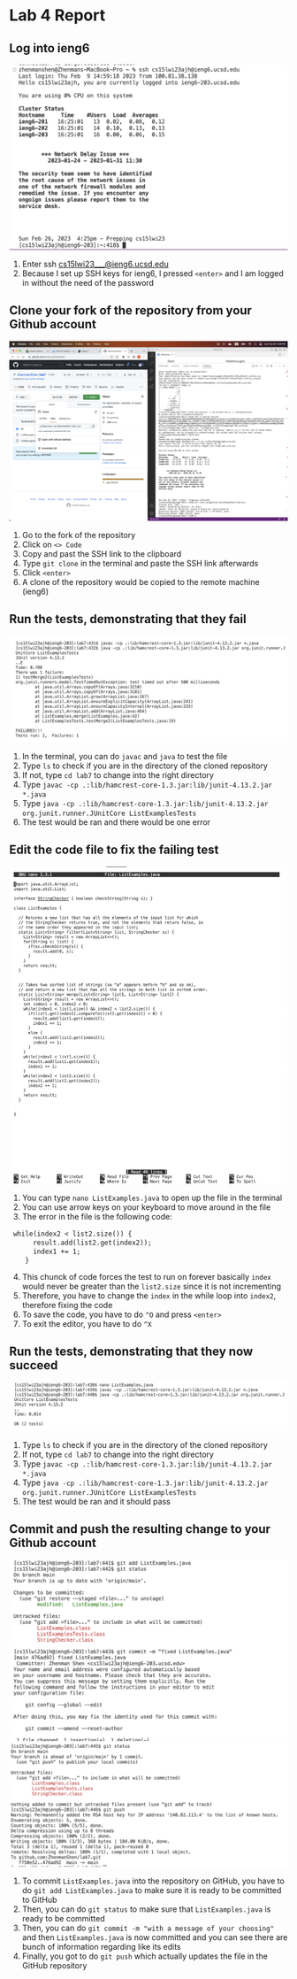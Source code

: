 # Lab 4 Report
## Log into ieng6
![Image](/LabReport4Image1.png)
1. Enter ssh cs15lwi23___@ieng6.ucsd.edu
2. Because I set up SSH keys for ieng6, I pressed `<enter>` and I am logged in without the need of the password

## Clone your fork of the repository from your Github account
![Image](/LabReport4Image2.png)
1. Go to the fork of the repository
2. Click on `<> Code`
3. Copy and past the SSH link to the clipboard
4. Type `git clone` in the terminal and paste the SSH link afterwards
5. Click `<enter>`
6. A clone of the repository would be copied to the remote machine (ieng6)

## Run the tests, demonstrating that they fail
![Image](/LabReport4Image3.png)
1. In the terminal, you can do `javac` and `java` to test the file
2. Type `ls` to check if you are in the directory of the cloned repository
3. If not, type `cd lab7` to change into the right directory
4. Type `javac -cp .:lib/hamcrest-core-1.3.jar:lib/junit-4.13.2.jar *.java`
5. Type `java -cp .:lib/hamcrest-core-1.3.jar:lib/junit-4.13.2.jar org.junit.runner.JUnitCore ListExamplesTests`
6. The test would be ran and there would be one error

## Edit the code file to fix the failing test
![Image](/LabReport4Image4.png)
1. You can type `nano ListExamples.java` to open up the file in the terminal 
2. You can use arrow keys on your keyboard to move around in the file 
3. The error in the file is the following code:
```
 while(index2 < list2.size()) {
      result.add(list2.get(index2));
      index1 += 1;
    }
```
4. This chunck of code forces the test to run on forever basically `index` would never be greater than the `list2.size` since it is not incrementing
5. Therefore, you have to change the `index` in the while loop into `index2`, therefore fixing the code
6. To save the code, you have to do `^O` and press `<enter>` 
7. To exit the editor, you have to do `^X`

## Run the tests, demonstrating that they now succeed
![Image](/LabReport4Image5.png)
1. Type `ls` to check if you are in the directory of the cloned repository
2. If not, type `cd lab7` to change into the right directory
3. Type `javac -cp .:lib/hamcrest-core-1.3.jar:lib/junit-4.13.2.jar *.java`
4. Type `java -cp .:lib/hamcrest-core-1.3.jar:lib/junit-4.13.2.jar org.junit.runner.JUnitCore ListExamplesTests`
5. The test would be ran and it should pass

## Commit and push the resulting change to your Github account 
![Image](/LabReport4Image6A.png)
![Image](/LabReport4Image6B.png)
1. To commit `ListExamples.java` into the repository on GitHub, you have to do `git add ListExamples.java` to make sure it is ready to be committed to GitHub
2. Then, you can do `git status` to make sure that `ListExamples.java` is ready to be committed
3. Then, you can do `git commit -m "with a message of your choosing"` and then `ListExamples.java` is now committed and you can see there are bunch of information regarding like its edits
4. Finally, you got to do `git push` which actually updates the file in the GitHub repository
